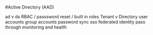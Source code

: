 #Active Directory (AAD)

ad v ds
RBAC / passsword reset / built in roles
Tenant v Directory
user accounts
group accounts
password sync
sso
federated identity
pass through
monitoring and health


